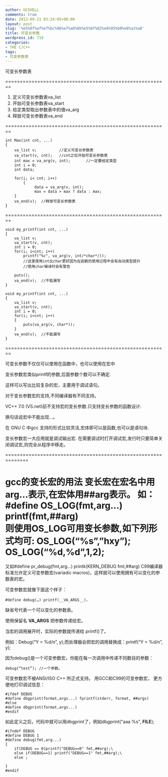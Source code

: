 ```yaml
---
author: UCSHELL
comments: true
date: 2013-09-21 03:24:05+00:00
layout: post
slug: '%e5%8f%af%e7%bc%96%e7%a8%8b%e5%8f%82%e6%95%b0%e8%a1%a8'
title: 可变长参数
wordpress_id: 719
categories:
- THE C/C++
tags:
- 可变参数表
---
```


可变长参数表

========================================================

1. 定义可变长参数表va_list
2. 开始可变长参数表va_start
3. 给定类型取出参数表中的值va_arg
4. 释放可变长参数表va_end

========================================================

    
    int Max(int cnt, ...)
    {
    	va_list v;			//定义可变长参数表
    	va_start(v, cnt);	//cnt之后开始可变长参数表
    	int max = va_arg(v, int);		//一定要给定类型
    	int i = 0;
    	int data;
    
    	for(i; i< cnt; i++) 	
            { 		
                 data = va_arg(v, int); 		
                 max = data > max ? data : max;
    	}
    	va_end(v);	//释放可变长参数表
    }


<!-- more -->
========================================================

    
    void my_printf(int cnt, ...)
    {
    	va_list v;
    	va_start(v, cnt);
    	int i = 0;
    	for(i; i<cnt; i++)
    		printf("%c", va_arg(v, int/*char*/));
    		//这里使用int比char更好因为在函数的使用过程中会有自动类型提升
    		//使用char编译时会有警告
    
    	puts();
    	va_end(v);	//不能漏写
    }
    
    void my_printf(int cnt, ...)
    {
    	va_list v;
    	va_start(v, cnt);
    	int i = 0;
    	for(i; i<cnt; i++)
    	{
    		puts(va_arg(v, char*));
    	}
    	va_end(v);	//不能漏写
    }


========================================================

可变长参数不仅仅可以使用在函数中，也可以使用在宏中

变长参数宏类似printf的参数,后面参数个数可以不确定.

这样可以写出比较复杂的宏，主要用于调试语句。

对于变长参数宏的支持,不同编译器有不同支持。

VC++ 7.0 (VS.net)前不支持宏的变长参数.只支持变长参数的函数设计.

换句话说宏中不能出现…。

在 GNU C 中gcc 支持的形式比较灵活,宏体即可以是函数,也可以是语句块.

变长参数宏一大应用就是调试输出宏.
在需要调试时打开调试宏,发行时只要简单关闭调试宏,则完全从程序中移走。

==============================================================

gcc的变长宏的用法 变长宏在宏名中用arg…表示,在宏体用##arg表示。
如：
#define OS_LOG(fmt,arg…) printf(fmt,##arg)     
则使用OS_LOG可用变长参数,如下列形式均可:
OS_LOG(“%s”,”hxy”); 
OS_LOG(“%d,%d”,1,2);
==============================================================
又如#define pr_debug(fmt,arg...)  printk(KERN_DEBUG fmt,##arg)
C99编译器标准允许定义可变参数宏(variadic macros)，这样就可以使用拥有可以变化的参数表的宏。

可变参数宏就像下面这个样子： 

	#define debug(…) printf(__VA_ARGS__)，

缺省号代表一个可以变化的参数表。

使用保留名 __VA_ARGS__ 把参数传递给宏。

当宏的调用展开时，实际的参数就传递给 printf()了。

例如：Debug(“Y = %d/n”, y);而处理器会把宏的调用替换成：printf(“Y = %d/n”, y);

因为debug()是一个可变参数宏，你能在每一次调用中传递不同数目的参数： 

	debug(“test”); //一个参数。 

可变参数宏不被ANSI/ISO C++ 所正式支持。 用GCC和C99的可变参数宏， 更方便地打印调试信息：

    
    
    #ifdef DEBUG 
    #define dbgprint(format,args...) fprintf(stderr, format, ##args) 
    #else
    #define dbgprint(format,args...) 
    #endif 
    


如此定义之后，代码中就可以用dbgprint了，例如dbgprint("aaa %s", __FILE__);


    
    
    #ifndef DEBUG
    #define DEBUG 1
    #define debug(fmt,arg...)
    {
    	if(DEBUG == 0)printf("DEBUG==0" fmt,##arg);\
    	else if(DEBUG==1) printf("DEBUG==1" fmt,##arg);\
    	else ;
    
    }
    #endif
    
